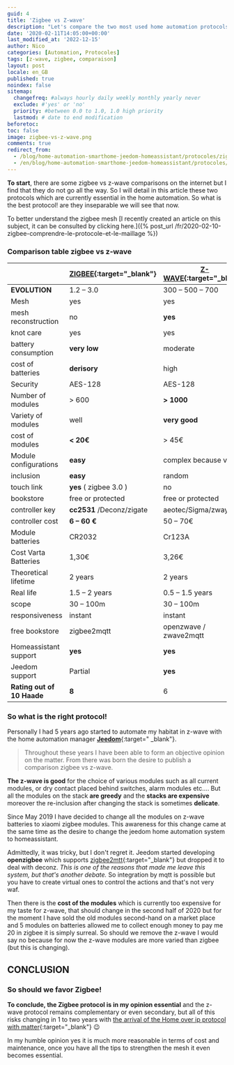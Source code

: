 ```yaml
---
guid: 4
title: 'Zigbee vs Z-wave'
description: "Let's compare the two most used home automation protocols z-wave against zigbee"
date: '2020-02-11T14:05:00+00:00'
last_modified_at: '2022-12-15'
author: Nico
categories: [Automation, Protocoles]
tags: [z-wave, zigbee, comparaison]
layout: post
locale: en_GB
published: true
noindex: false
sitemap:
  changefreq: #always hourly daily weekly monthly yearly never
  exclude: #'yes' or 'no'
  priority: #between 0.0 to 1.0, 1.0 high priority
  lastmod: # date to end modification
beforetoc:
toc: false
image: zigbee-vs-z-wave.png
comments: true
redirect_from:
  - /blog/home-automation-smarthome-jeedom-homeassistant/protocoles/zigbee-vs-z-wave/
  - /en/blog/home-automation-smarthome-jeedom-homeassistant/protocoles/zigbee-vs-z-wave/
---
```


**To start**, there are some zigbee vs z-wave comparisons on the internet but I find that they do not go all the way. So I will detail in this article these two protocols which are currently essential in the home automation. So what is the best protocol! are they inseparable we will see that now.

To better understand the zigbee mesh [I recently created an article on this subject, it can be consulted by clicking here.]({% post_url /fr/2020-02-10-zigbee-comprendre-le-protocole-et-le-maillage %})

### Comparison table zigbee vs z-wave

| | **[ZIGBEE](https://zigbeealliance.org/en/){:target="_blank"}** | **[Z-WAVE](https://z-wavealliance.org/){:target="_blank"}** |
|---|---|---|
| **EVOLUTION** | 1.2 – 3.0 | 300 – 500 – 700 |
| Mesh | yes | yes |
| mesh reconstruction | no | **yes** |
| knot care | yes | yes |
| battery consumption | **very low** | moderate |
| cost of batteries | **derisory** | high |
| Security | AES-128 | AES-128 |
| Number of modules | &gt; 600 | **&gt; 1000** |
| Variety of modules | well | **very good** |
| cost of modules | **&lt; 20€** | &gt; 45€ |
| Module configurations | **easy** | complex because varied |
| inclusion | **easy** | random |
| touch link | **yes** ( zigbee 3.0 ) | no |
| bookstore | free or protected | free or protected |
| controller key | **cc2531** /Deconz/zigate | aeotec/Sigma/zway |
| controller cost | **6 – 60 €** | 50 – 70€ |
| Module batteries | CR2032 | Cr123A |
| Cost Varta Batteries | 1,30€ | 3,26€ |
| Theoretical lifetime | 2 years | 2 years |
| Real life | 1.5 – 2 years | 0.5 – 1.5 years |
| scope | 30 – 100m | 30 – 100m |
| responsiveness | instant | instant |
| free bookstore | zigbee2mqtt | openzwave / zwave2mqtt |
| Homeassistant support | **yes** | **yes** |
| Jeedom support | Partial | **yes** |
| **Rating out of 10 Haade** | **8** | 6 |

### So what is the right protocol!

Personally I had 5 years ago started to automate my habitat in z-wave with the home automation manager **[Jeedom](https://www.jeedom.com/en/)**{:target=" _blank"}.

> Throughout these years I have been able to form an objective opinion on the matter. From there was born the desire to publish a comparison zigbee vs z-wave.

  **The z-wave is good** for the choice of various modules such as all current modules, or dry contact placed behind switches, alarm modules etc…. But all the modules on the stack **are greedy** and the **stacks are expensive** moreover the re-inclusion after changing the stack is sometimes **delicate**.

Since May 2019 I have decided to change all the modules on z-wave batteries to xiaomi zigbee modules. This awareness for this change came at the same time as the desire to change the jeedom home automation system to homeassistant.

Admittedly, it was tricky, but I don't regret it. Jeedom started developing **openzigbee** which supports [zigbee2mtt](https://www.zigbee2mqtt.io/){:target="_blank"} but dropped it to deal with deconz. *This is one of the reasons that made me leave this system, but that's another debate.* So integration by mqtt is possible but you have to create virtual ones to control the actions and that's not very waf.

  Then there is the **cost of the modules** which is currently too expensive for my taste for z-wave, that should change in the second half of 2020 but for the moment I have sold the old modules second-hand on a market place and 5 modules on batteries allowed me to collect enough money to pay me 20 in zigbee it is simply surreal. So should we remove the z-wave I would say no because for now the z-wave modules are more varied than zigbee (but this is changing).

## CONCLUSION

### So should we favor Zigbee!

**To conclude, the Zigbee protocol is in my opinion essential** and the z-wave protocol remains complementary or even secondary, but all of this risks changing in 1 to two years with [the arrival of the Home over ip protocol with matter](https://buildwithmatter.com/){:target="_blank"} 😉

In my humble opinion yes it is much more reasonable in terms of cost and maintenance, once you have all the tips to strengthen the mesh it even becomes essential.
